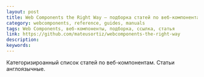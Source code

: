 ```yaml
---
layout: post
title: Web Components the Right Way — подборка статей по веб-компонентам (англ.)
category: webcomponents, reference, guides, manuals
tags: Web Components, веб-компоненты, подборка, ссылка, статья
link: https://github.com/mateusortiz/webcomponents-the-right-way
description:
keywords:
---
```


<p>Категоризироанный список статей по веб-компонентам. Статьи англоязычные.</p>
